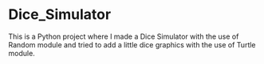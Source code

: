# Dice_Simulator
This is a Python project where I made a Dice Simulator with the use of Random module and tried to add a little dice graphics with the use of Turtle module.
